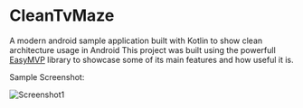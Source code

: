 # CleanTvMaze
A modern android sample application built with Kotlin to show clean architecture usage in Android
This project was built using the powerfull [EasyMVP](https://github.com/6thsolution/EasyMVP/) library 
to showcase some of its main features and how useful it is.

Sample Screenshot:


![Screenshot1](https://github.com/mohamad-amin/CleanTvMaze/blob/master/art/1.png)
